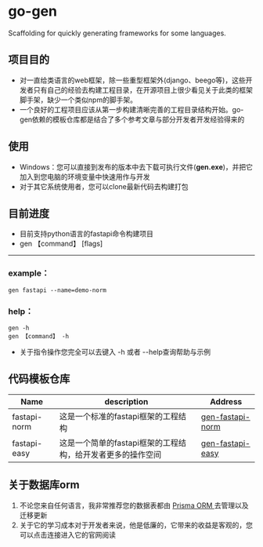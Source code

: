 # go-gen

Scaffolding for quickly generating frameworks for some languages.

## 项目目的

- 对一直给类语言的web框架，除一些重型框架外(django、beego等)，这些开发者只有自己的经验去构建工程目录，在开源项目上很少看见关于此类的框架脚手架，缺少一个类似npm的脚手架。
- 一个良好的工程项目应该从第一步构建清晰完善的工程目录结构开始。go-gen依赖的模板仓库都是结合了多个参考文章与部分开发者开发经验得来的

## 使用

- Windows：您可以直接到发布的版本中去下载可执行文件(**gen.exe**)，并把它加入到您电脑的环境变量中快速用作与开发
- 对于其它系统使用者，您可以clone最新代码去构建打包

## 目前进度

- 目前支持python语言的fastapi命令构建项目
- gen 【command】 [flags]

-----

### example：

```shell
gen fastapi --name=demo-norm
```

### help：

```shell
gen -h
gen 【command】 -h
```

- 关于指令操作您完全可以去键入 -h 或者 --help查询帮助与示例

## 代码模板仓库

| Name         | description                                                 | Address                                                      |
| ------------ | ----------------------------------------------------------- | ------------------------------------------------------------ |
| fastapi-norm | 这是一个标准的fastapi框架的工程结构                         | [gen-fastapi-norm](https://github.com/NC-Cj/gen-fastapi-norm) |
| fastapi-easy | 这是一个简单的fastapi框架的工程结构，给开发者更多的操作空间 | [gen-fastapi-easy](https://github.com/NC-Cj/gen-fastapi-easy) |

## 关于数据库orm

1. 不论您来自任何语言，我非常推荐您的数据表都由 [Prisma ORM ](https://www.prisma.io/)去管理以及迁移更新
2. 关于它的学习成本对于开发者来说，他是低廉的，它带来的收益是客观的，您可以点击连接进入它的官网阅读
